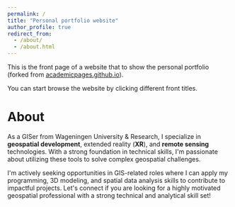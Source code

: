 ```yaml
---
permalink: /
title: "Personal portfolio website"
author_profile: true
redirect_from: 
  - /about/
  - /about.html
---
```

This is the front page of a website that to show the personal portfolio (forked from [academicpages.github.io](academicpages.github.io)).

You can start browse the website by clicking different front titles.

About
=====

As a GISer from Wageningen University & Research, I specialize in **geospatial development**, extended reality (**XR**), and **remote sensing** technologies. With a strong foundation in technical skills, I'm passionate about utilizing these tools to solve complex geospatial challenges.

I'm actively seeking opportunities in GIS-related roles where I can apply my programming, 3D modeling, and spatial data analysis skills to contribute to impactful projects. Let's connect if you are looking for a highly motivated geospatial professional with a strong technical and analytical skill set!
